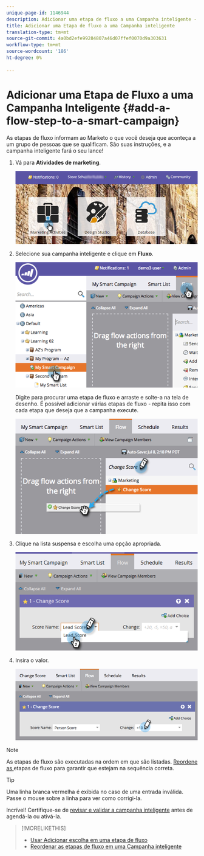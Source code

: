 ```yaml
---
unique-page-id: 1146944
description: Adicionar uma etapa de fluxo a uma Campanha inteligente - Documentos do marketing - Documentação do produto
title: Adicionar uma Etapa de fluxo a uma Campanha inteligente
translation-type: tm+mt
source-git-commit: 4a0bd2efe99284807a46d07ffef0070d9a303631
workflow-type: tm+mt
source-wordcount: '186'
ht-degree: 0%

---
```



# Adicionar uma Etapa de Fluxo a uma Campanha Inteligente {#add-a-flow-step-to-a-smart-campaign}

As etapas de fluxo informam ao Marketo o que você deseja que aconteça a um grupo de pessoas que se qualificam. São suas instruções, e a campanha inteligente fará o seu lance!

1. Vá para **Atividades de marketing**.

   ![](assets/login-marketing-activities.png)

1. Selecione sua campanha inteligente e clique em **Fluxo**.

   ![](assets/image2014-9-19-16-3a27-3a1.png)

   Digite para procurar uma etapa de fluxo e arraste e solte-a na tela de desenho. É possível adicionar várias etapas de fluxo - repita isso com cada etapa que deseja que a campanha execute.

   ![](assets/image2014-9-19-16-3a27-3a7.png)

1. Clique na lista suspensa e escolha uma opção apropriada.

   ![](assets/four-1.png)

1. Insira o valor.

   ![](assets/changescorevalue-cursor.png)

>[!NOTE]
>
>As etapas de fluxo são executadas na ordem em que são listadas.  [Reordene as ](/help/marketo/product-docs/core-marketo-concepts/smart-campaigns/flow-actions/add-a-flow-step-to-a-smart-campaign/reorder-the-flow-steps-in-a-smart-campaign.md) etapas de fluxo para garantir que estejam na sequência correta.

>[!TIP]
>
>Uma linha branca vermelha é exibida no caso de uma entrada inválida. Passe o mouse sobre a linha para ver como corrigi-la.

Incrível! Certifique-se de [revisar e validar a campanha inteligente](/help/marketo/product-docs/core-marketo-concepts/smart-campaigns/creating-a-smart-campaign/smart-campaign-checklist.md) antes de agendá-la ou ativá-la.

>[!MORELIKETHIS]
>
>* [Usar Adicionar escolha em uma etapa de fluxo](/help/marketo/product-docs/core-marketo-concepts/smart-campaigns/flow-actions/use-add-choice-in-a-flow-step.md)
>* [Reordenar as etapas de fluxo em uma Campanha inteligente](/help/marketo/product-docs/core-marketo-concepts/smart-campaigns/flow-actions/add-a-flow-step-to-a-smart-campaign/reorder-the-flow-steps-in-a-smart-campaign.md)

